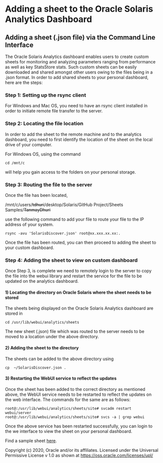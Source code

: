# Adding a sheet to the Oracle Solaris Analytics Dashboard 

## Adding a sheet (.json file) via the Command Line Interface

The Oracle Solaris Analytics dashboard enables users to create custom sheets for monitoring and analyzing parameters ranging from performance as well as key StatsStore stats. Such custom sheets can be easily downloaded and shared amongst other users owing to the files being in a .json format. In order to add shared sheets to your personal dashboard, here are the steps:

### Step 1: Setting up the rsync client

For Windows and Mac OS, you need to have an rsync client installed in order to initiate remote file transfer to the server.

### Step 2: Locating the file location

In order to add the sheet to the remote machine and to the analytics dashboard, you need to first identify the location of the sheet on the local drive of your computer.

For Windows OS, using the command 

```
cd /mnt/c
```

will help you gain access to the folders on your personal storage.



### Step 3: Routing the file to the server

Once the file has been located,

/mnt/c/users/~~tdhuri~~/desktop/Solaris/GitHub Project/Sheets Samples/~~TanmayDhuri~~

use the following command to add your file to route your file to the IP address of your system.

```
rsync -avu 'SolarisDiscover.json' root@xx.xxx.xx.xx:.
```

Once the file has been routed, you can then proceed to adding the sheet to your custom dashboard.



### Step 4: Adding the sheet to view on custom dashboard

Once Step 3, is complete we need to remotely login to the server to copy the file into the webui library and restart the service for the file to be updated on the analytics dashboard.

#### 1) Locating the directory on Oracle Solaris where the sheet needs to be stored

The sheets being displayed on the Oracle Solaris Analytics dashboard are stored in 

```
cd /usr/lib/webui/analytics/sheets 
```

The new sheet (.json) file which was routed to the server needs to be moved to a location under the above directory.

#### 2) Adding the sheet to the directory

The sheets can be added to the above directory using

```
cp  ~/SolarisDiscover.json .
```

#### 3) Restarting the WebUI service to reflect the updates

Once the sheet has been added to the correct directory as mentioned above, the WebUI service needs to be restarted to reflect the updates on the web interface. The commands for the same are as follows:

```
root@:/usr/lib/webui/analytics/sheets/site# svcadm restart webui/server
root@:/usr/lib/webui/analytics/sheets/site# svcs -a | grep webui

```

Once the above service has been restarted successfully, you can login to the we interface to view the sheet on your personal dashboard.

Find a sample sheet [here](https://alm.oraclecorp.com/sandbox/#projects/oraclesolaris-contrib/scm/solarisdiscover.git/blob/StatsStore/Sharing%20sheets/solaris-contrib.json?revision=master).





Copyright (c) 2020, Oracle and/or its affiliates.
 Licensed under the Universal Permissive License v 1.0 as shown at https://oss.oracle.com/licenses/upl/